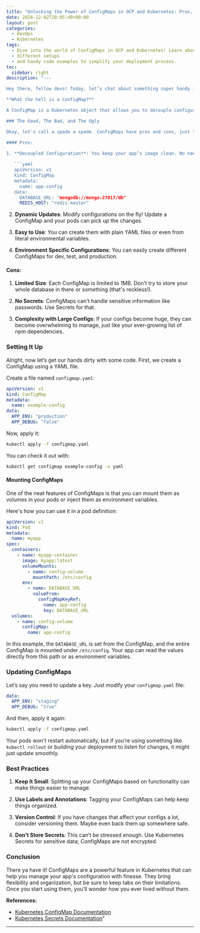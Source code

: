 ```yaml
---
title: "Unlocking the Power of ConfigMaps in OCP and Kubernetes: Pros, Cons, and Configurations"
date: 2024-12-02T20:05:40+00:00
layout: post
categories:
  - DevOps
  - Kubernetes
tags:
  - Dive into the world of ConfigMaps in OCP and Kubernetes! Learn about their pros and cons
  - different setups
  - and handy code examples to simplify your deployment process.
toc:
  sidebar: right
description: "---

Hey there, fellow devs! Today, let’s chat about something super handy in the Kubernetes world: ConfigMaps. If you've been spinning your wheels with environment variables and hardcoded values, then you might just want to sit down and have a brew while I spill the beans on ConfigMaps. They're here to save your ass!

**What the hell is a ConfigMap?**

A ConfigMap is a Kubernetes object that allows you to decouple configuration data from your application code. This means you can manage your application's settings separately and make changes without redeploying your whole app. Picture it as a handy little toolbox for your apps — you can swap out tools (configs) when you damn well please without ripping everything apart.

### The Good, The Bad, and The Ugly

Okay, let's call a spade a spade. ConfigMaps have pros and cons, just like your favorite pizza place's toppings. Here’s the lowdown:

#### Pros:

1. **Decoupled Configuration**: You keep your app’s image clean. No need for hardcoded shit.
  
   ```yaml
   apiVersion: v1
   kind: ConfigMap
   metadata:
     name: app-config
   data:
     DATABASE_URL: "mongodb://mongo:27017/db"
     REDIS_HOST: "redis-master"
   ```

2. **Dynamic Updates**: Modify configurations on the fly! Update a ConfigMap and your pods can pick up the changes.
  
3. **Easy to Use**: You can create them with plain YAML files or even from literal environmental variables.

4. **Environment Specific Configurations**: You can easily create different ConfigMaps for dev, test, and production.

#### Cons:

1. **Limited Size**: Each ConfigMap is limited to 1MB. Don't try to store your whole database in there or something (that's reckless!).

2. **No Secrets**: ConfigMaps can't handle sensitive information like passwords. Use Secrets for that.

3. **Complexity with Large Configs**: If your configs become huge, they can become overwhelming to manage, just like your ever-growing list of npm dependencies.

### Setting It Up

Alright, now let’s get our hands dirty with some code. First, we create a ConfigMap using a YAML file.

Create a file named `configmap.yaml`:

```yaml
apiVersion: v1
kind: ConfigMap
metadata:
  name: example-config
data:
  APP_ENV: "production"
  APP_DEBUG: "false"
```

Now, apply it:

```bash
kubectl apply -f configmap.yaml
```

You can check it out with:

```bash
kubectl get configmap example-config -o yaml
```

#### Mounting ConfigMaps

One of the neat features of ConfigMaps is that you can mount them as volumes in your pods or inject them as environment variables.

Here's how you can use it in a pod definition:

```yaml
apiVersion: v1
kind: Pod
metadata:
  name: myapp
spec:
  containers:
    - name: myapp-container
      image: myapp:latest
      volumeMounts:
        - name: config-volume
          mountPath: /etc/config
      env:
        - name: DATABASE_URL
          valueFrom:
            configMapKeyRef:
              name: app-config
              key: DATABASE_URL
  volumes:
    - name: config-volume
      configMap:
        name: app-config
```

In this example, the `DATABASE_URL` is set from the ConfigMap, and the entire ConfigMap is mounted under `/etc/config`. Your app can read the values directly from this path or as environment variables.

### Updating ConfigMaps

Let’s say you need to update a key. Just modify your `configmap.yaml` file:

```yaml
data:
  APP_ENV: "staging"
  APP_DEBUG: "true"
```

And then, apply it again:

```bash
kubectl apply -f configmap.yaml
```

Your pods won't restart automatically, but if you’re using something like `kubectl rollout` or building your deployment to listen for changes, it might just update smoothly.

### Best Practices

1. **Keep It Small**: Splitting up your ConfigMaps based on functionality can make things easier to manage.

2. **Use Labels and Annotations**: Tagging your ConfigMaps can help keep things organized.

3. **Version Control**: If you have changes that affect your configs a lot, consider versioning them. Maybe even back them up somewhere safe.

4. **Don’t Store Secrets**: This can’t be stressed enough. Use Kubernetes Secrets for sensitive data; ConfigMaps are not encrypted.

### Conclusion

There ya have it! ConfigMaps are a powerful feature in Kubernetes that can help you manage your app's configuration with finesse. They bring flexibility and organization, but be sure to keep tabs on their limitations. Once you start using them, you’ll wonder how you ever lived without them.

**References:**

- [Kubernetes ConfigMap Documentation](https://kubernetes.io/docs/concepts/configuration/config-map/)
- [Kubernetes Secrets Documentation](https://kubernetes.io/docs/concepts/configuration/secret/)"
---
```


